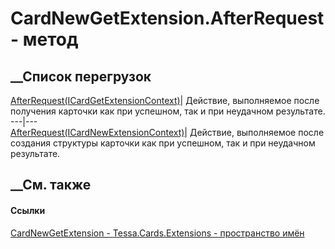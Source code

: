 # CardNewGetExtension.AfterRequest - метод
##  __Список перегрузок
[AfterRequest(ICardGetExtensionContext)](M_Tessa_Cards_Extensions_CardNewGetExtension_AfterRequest.htm)|
Действие, выполняемое после получения карточки как при успешном, так и при
неудачном результате.  
---|---  
[AfterRequest(ICardNewExtensionContext)](M_Tessa_Cards_Extensions_CardNewGetExtension_AfterRequest_1.htm)|
Действие, выполняемое после создания структуры карточки как при успешном, так
и при неудачном результате.  
##  __См. также
#### Ссылки
[CardNewGetExtension - ](T_Tessa_Cards_Extensions_CardNewGetExtension.htm)
[Tessa.Cards.Extensions - пространство имён](N_Tessa_Cards_Extensions.htm)
